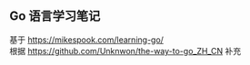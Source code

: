 Go 语言学习笔记  
---
基于 https://mikespook.com/learning-go/  
根据 https://github.com/Unknwon/the-way-to-go_ZH_CN 补充  
